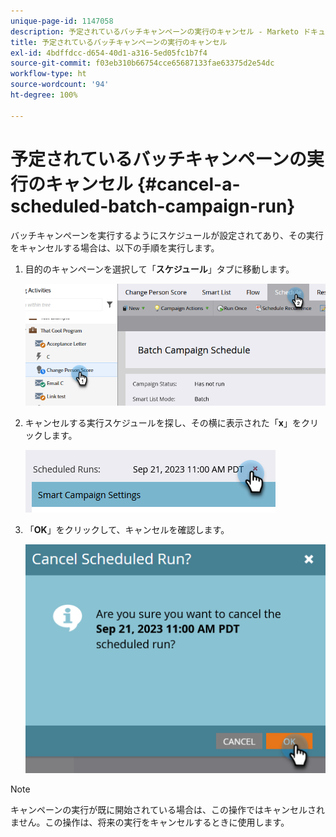 ```yaml
---
unique-page-id: 1147058
description: 予定されているバッチキャンペーンの実行のキャンセル - Marketo ドキュメント - 製品ドキュメント
title: 予定されているバッチキャンペーンの実行のキャンセル
exl-id: 4bdffdcc-d654-40d1-a316-5ed05fc1b7f4
source-git-commit: f03eb310b66754cce65687133fae63375d2e54dc
workflow-type: ht
source-wordcount: '94'
ht-degree: 100%

---
```


# 予定されているバッチキャンペーンの実行のキャンセル {#cancel-a-scheduled-batch-campaign-run}

バッチキャンペーンを実行するようにスケジュールが設定されてあり、その実行をキャンセルする場合は、以下の手順を実行します。

1. 目的のキャンペーンを選択して「**スケジュール**」タブに移動します。

   ![](assets/cancel-a-scheduled-batch-campaign-run-1.png)

1. キャンセルする実行スケジュールを探し、その横に表示された「**x**」をクリックします。

   ![](assets/cancel-a-scheduled-batch-campaign-run-2.png)

1. 「**OK**」をクリックして、キャンセルを確認します。

   ![](assets/cancel-a-scheduled-batch-campaign-run-3.png)

>[!NOTE]
>
>キャンペーンの実行が既に開始されている場合は、この操作ではキャンセルされません。この操作は、将来の実行をキャンセルするときに使用します。

